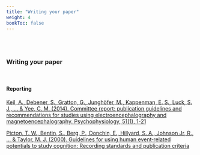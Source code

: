 ```yaml
---
title: "Writing your paper"
weight: 4
bookToc: false
---
```


  <br>
  <br /> 
  
### **Writing your paper**
<br>


#### Reporting 

[Keil, A., Debener, S., Gratton, G., Junghöfer, M., Kappenman, E. S., Luck, S. J., ... & Yee, C. M. (2014). Committee report: publication guidelines and recommendations for studies using electroencephalography and magnetoencephalography. Psychophysiology, 51(1), 1-21](https://onlinelibrary.wiley.com/doi/full/10.1111/psyp.12147)

[Picton, T. W., Bentin, S., Berg, P., Donchin, E., Hillyard, S. A., Johnson Jr, R., ... & Taylor, M. J. (2000). Guidelines for using human event‐related potentials to study cognition: Recording standards and publication criteria](https://onlinelibrary.wiley.com/doi/abs/10.1111/1469-8986.3720127)